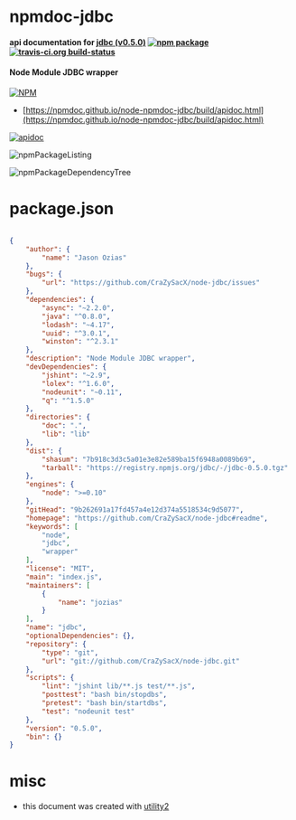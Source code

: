 # npmdoc-jdbc

#### api documentation for  [jdbc (v0.5.0)](https://github.com/CraZySacX/node-jdbc#readme)  [![npm package](https://img.shields.io/npm/v/npmdoc-jdbc.svg?style=flat-square)](https://www.npmjs.org/package/npmdoc-jdbc) [![travis-ci.org build-status](https://api.travis-ci.org/npmdoc/node-npmdoc-jdbc.svg)](https://travis-ci.org/npmdoc/node-npmdoc-jdbc)

#### Node Module JDBC wrapper

[![NPM](https://nodei.co/npm/jdbc.png?downloads=true&downloadRank=true&stars=true)](https://www.npmjs.com/package/jdbc)

- [https://npmdoc.github.io/node-npmdoc-jdbc/build/apidoc.html](https://npmdoc.github.io/node-npmdoc-jdbc/build/apidoc.html)

[![apidoc](https://npmdoc.github.io/node-npmdoc-jdbc/build/screenCapture.buildCi.browser.%252Ftmp%252Fbuild%252Fapidoc.html.png)](https://npmdoc.github.io/node-npmdoc-jdbc/build/apidoc.html)

![npmPackageListing](https://npmdoc.github.io/node-npmdoc-jdbc/build/screenCapture.npmPackageListing.svg)

![npmPackageDependencyTree](https://npmdoc.github.io/node-npmdoc-jdbc/build/screenCapture.npmPackageDependencyTree.svg)



# package.json

```json

{
    "author": {
        "name": "Jason Ozias"
    },
    "bugs": {
        "url": "https://github.com/CraZySacX/node-jdbc/issues"
    },
    "dependencies": {
        "async": "~2.2.0",
        "java": "^0.8.0",
        "lodash": "~4.17",
        "uuid": "^3.0.1",
        "winston": "^2.3.1"
    },
    "description": "Node Module JDBC wrapper",
    "devDependencies": {
        "jshint": "~2.9",
        "lolex": "^1.6.0",
        "nodeunit": "~0.11",
        "q": "^1.5.0"
    },
    "directories": {
        "doc": ".",
        "lib": "lib"
    },
    "dist": {
        "shasum": "7b918c3d3c5a01e3e82e589ba15f6948a0089b69",
        "tarball": "https://registry.npmjs.org/jdbc/-/jdbc-0.5.0.tgz"
    },
    "engines": {
        "node": ">=0.10"
    },
    "gitHead": "9b262691a17fd457a4e12d374a5518534c9d5077",
    "homepage": "https://github.com/CraZySacX/node-jdbc#readme",
    "keywords": [
        "node",
        "jdbc",
        "wrapper"
    ],
    "license": "MIT",
    "main": "index.js",
    "maintainers": [
        {
            "name": "jozias"
        }
    ],
    "name": "jdbc",
    "optionalDependencies": {},
    "repository": {
        "type": "git",
        "url": "git://github.com/CraZySacX/node-jdbc.git"
    },
    "scripts": {
        "lint": "jshint lib/**.js test/**.js",
        "posttest": "bash bin/stopdbs",
        "pretest": "bash bin/startdbs",
        "test": "nodeunit test"
    },
    "version": "0.5.0",
    "bin": {}
}
```



# misc
- this document was created with [utility2](https://github.com/kaizhu256/node-utility2)
